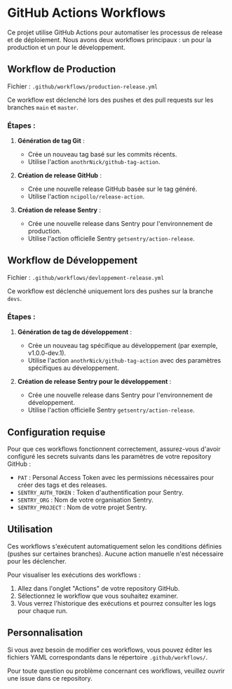 # GitHub Actions Workflows

Ce projet utilise GitHub Actions pour automatiser les processus de release et de déploiement. Nous avons deux workflows principaux : un pour la production et un pour le développement.

## Workflow de Production

Fichier : `.github/workflows/production-release.yml`

Ce workflow est déclenché lors des pushes et des pull requests sur les branches `main` et `master`.

### Étapes :

1. **Génération de tag Git** :
   - Crée un nouveau tag basé sur les commits récents.
   - Utilise l'action `anothrNick/github-tag-action`.

2. **Création de release GitHub** :
   - Crée une nouvelle release GitHub basée sur le tag généré.
   - Utilise l'action `ncipollo/release-action`.

3. **Création de release Sentry** :
   - Crée une nouvelle release dans Sentry pour l'environnement de production.
   - Utilise l'action officielle Sentry `getsentry/action-release`.

## Workflow de Développement

Fichier : `.github/workflows/devloppement-release.yml`

Ce workflow est déclenché uniquement lors des pushes sur la branche `devs`.

### Étapes :

1. **Génération de tag de développement** :
   - Crée un nouveau tag spécifique au développement (par exemple, v1.0.0-dev.1).
   - Utilise l'action `anothrNick/github-tag-action` avec des paramètres spécifiques au développement.

2. **Création de release Sentry pour le développement** :
   - Crée une nouvelle release dans Sentry pour l'environnement de développement.
   - Utilise l'action officielle Sentry `getsentry/action-release`.

## Configuration requise

Pour que ces workflows fonctionnent correctement, assurez-vous d'avoir configuré les secrets suivants dans les paramètres de votre repository GitHub :

- `PAT` : Personal Access Token avec les permissions nécessaires pour créer des tags et des releases.
- `SENTRY_AUTH_TOKEN` : Token d'authentification pour Sentry.
- `SENTRY_ORG` : Nom de votre organisation Sentry.
- `SENTRY_PROJECT` : Nom de votre projet Sentry.

## Utilisation

Ces workflows s'exécutent automatiquement selon les conditions définies (pushes sur certaines branches). Aucune action manuelle n'est nécessaire pour les déclencher.

Pour visualiser les exécutions des workflows :
1. Allez dans l'onglet "Actions" de votre repository GitHub.
2. Sélectionnez le workflow que vous souhaitez examiner.
3. Vous verrez l'historique des exécutions et pourrez consulter les logs pour chaque run.

## Personnalisation

Si vous avez besoin de modifier ces workflows, vous pouvez éditer les fichiers YAML correspondants dans le répertoire `.github/workflows/`.

Pour toute question ou problème concernant ces workflows, veuillez ouvrir une issue dans ce repository.